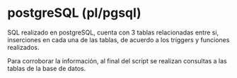 # postgreSQL (pl/pgsql)

SQL realizado en postgreSQL, 
cuenta con 3 tablas relacionadas entre si, 
inserciones en cada una de las tablas, de acuerdo a los 
triggers y funciones realizados.

Para corroborar la información, al final del script se realizan consultas a las tablas 
de la base de datos.
